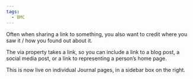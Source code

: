 ```yaml
---
tags:
  - BMC
---
```

Often when sharing a link to something, you also want to credit where you saw it / how you found out about it. 

The via property takes a link, so you can include a link to a blog post, a social media post, or a link to representing a person’s home page. 

This is now live on individual Journal pages, in a sidebar box on the right.